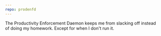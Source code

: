 ```yaml
---
repo: prodenfd
---
```

The Productivity Enforcement Daemon keeps me from slacking off instead of doing my homework. Except for when I don't run it.
